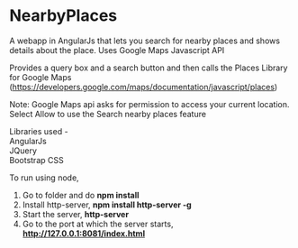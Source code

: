 # NearbyPlaces
A webapp in AngularJs that lets you search for nearby places and shows details about the place. Uses Google Maps Javascript API

Provides a query box and a search button and then calls the Places Library for Google Maps 
(https://developers.google.com/maps/documentation/javascript/places)

Note: Google Maps api asks for permission to access your current location. Select Allow to use the Search nearby places feature

Libraries used -<br>
AngularJs<br>
JQuery<br>
Bootstrap CSS

To run using node,
1. Go to folder and do **npm install** <br>
2. Install http-server, **npm install http-server -g**<br>
3. Start the server, **http-server**<br>
4. Go to the port at which the server starts, **http://127.0.0.1:8081/index.html**
